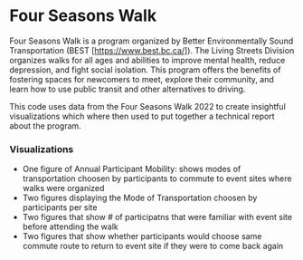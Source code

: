 # Four Seasons Walk

Four Seasons Walk is a program organized by Better Environmentally Sound Transportation (BEST [https://www.best.bc.ca/]). The Living Streets Division organizes  walks for all ages and abilities to improve mental health, reduce depression, and fight social isolation. This program offers the benefits of fostering spaces for newcomers to meet, explore their community, and learn how to use public transit and other alternatives to driving.


This code uses data from the Four Seasons Walk 2022 to create insightful visualizations which where then used to put together a technical report about the program. 

### Visualizations 

- One figure of Annual Participant Mobility: shows modes of transportation choosen by participants to commute to event sites where walks were organized
- Two figures displaying the Mode of Transportation choosen by participants per site
- Two figures that show # of participatns that were familiar with event site before attending the walk 
- Two figures that show whether participants would choose same commute route to return to event site if they were to come back again
